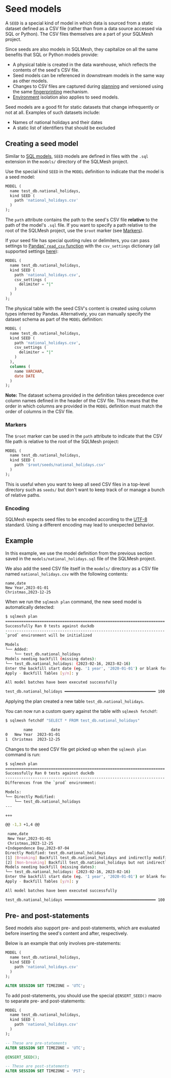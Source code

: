 # Seed models

A `SEED` is a special kind of model in which data is sourced from a static dataset defined as a CSV file (rather than from a data source accessed via SQL or Python). The CSV files themselves are a part of your SQLMesh project.

Since seeds are also models in SQLMesh, they capitalize on all the same benefits that SQL or Python models provide:

* A physical table is created in the data warehouse, which reflects the contents of the seed's CSV file.
* Seed models can be referenced in downstream models in the same way as other models.
* Changes to CSV files are captured during [planning](../plans.md#plan-application) and versioned using the same [fingerprinting](../architecture/snapshots.md#fingerprinting) mechanism.
* [Environment](../environments.md) isolation also applies to seed models.

Seed models are a good fit for static datasets that change infrequently or not at all. Examples of such datasets include:

* Names of national holidays and their dates
* A static list of identifiers that should be excluded

## Creating a seed model

Similar to [SQL models](./sql_models.md), `SEED` models are defined in files with the `.sql` extension in the `models/` directory of the SQLMesh project.

Use the special kind `SEED` in the `MODEL` definition to indicate that the model is a seed model:

```sql linenums="1" hl_lines="3-5"
MODEL (
  name test_db.national_holidays,
  kind SEED (
    path 'national_holidays.csv'
  )
);
```
The `path` attribute contains the path to the seed's CSV file **relative** to the path of the model's `.sql` file. If you want to specify a path relative to the root of the SQLMesh project, use the `$root` marker (see [Markers](#markers)).

If your seed file has special quoting rules or delimiters, you can pass settings to [Pandas' `read_csv` function](https://pandas.pydata.org/docs/reference/api/pandas.read_csv.html) with the `csv_settings` dictionary (all supported settings [here](../../reference/model_configuration.md#csv_settings)):

```sql linenums="1" hl_lines="5-7"
MODEL (
  name test_db.national_holidays,
  kind SEED (
    path 'national_holidays.csv',
    csv_settings (
      delimiter = "|"
    )
  )
);
```

The physical table with the seed CSV's content is created using column types inferred by Pandas. Alternatively, you can manually specify the dataset schema as part of the `MODEL` definition:
```sql linenums="1" hl_lines="9-12"
MODEL (
  name test_db.national_holidays,
  kind SEED (
    path 'national_holidays.csv',
    csv_settings (
      delimiter = "|"
    )
  ),
  columns (
    name VARCHAR,
    date DATE
  )
);
```
**Note:** The dataset schema provided in the definition takes precedence over column names defined in the header of the CSV file. This means that the order in which columns are provided in the `MODEL` definition must match the order of columns in the CSV file.

### Markers

The `$root` marker can be used in the `path` attribute to indicate that the CSV file path is relative to the root of the SQLMesh project:

```sql linenums="1" hl_lines="3-5"
MODEL (
  name test_db.national_holidays,
  kind SEED (
    path '$root/seeds/national_holidays.csv'
  )
);
```

This is useful when you want to keep all seed CSV files in a top-level directory such as `seeds/` but don't want to keep track of or manage a bunch of relative paths.

### Encoding

SQLMesh expects seed files to be encoded according to the [UTF-8](https://en.wikipedia.org/wiki/UTF-8) standard. Using a different encoding may lead to unexpected behavior.

## Example

In this example, we use the model definition from the previous section saved in the `models/national_holidays.sql` file of the SQLMesh project.

We also add the seed CSV file itself in the `models/` directory as a CSV file named `national_holidays.csv` with the following contents:

```csv linenums="1"
name,date
New Year,2023-01-01
Christmas,2023-12-25
```

When we run the `sqlmesh plan` command, the new seed model is automatically detected:
```bash hl_lines="8-9"
$ sqlmesh plan
======================================================================
Successfully Ran 0 tests against duckdb
----------------------------------------------------------------------
`prod` environment will be initialized

Models
└── Added:
    └── test_db.national_holidays
Models needing backfill (missing dates):
└── test_db.national_holidays: (2023-02-16, 2023-02-16)
Enter the backfill start date (eg. '1 year', '2020-01-01') or blank for the beginning of history:
Apply - Backfill Tables [y/n]: y

All model batches have been executed successfully

test_db.national_holidays ━━━━━━━━━━━━━━━━━━━━━━━━━━━━━━━━━━━━━━━━ 100.0% • 1/1 • 0:00:00
```

Applying the plan created a new table `test_db.national_holidays`.

You can now run a custom query against the table with `sqlmesh fetchdf`:
```bash
$ sqlmesh fetchdf "SELECT * FROM test_db.national_holidays"

        name        date
0   New Year  2023-01-01
1  Christmas  2023-12-25
```

Changes to the seed CSV file get picked up when the `sqlmesh plan` command is run:
```bash
$ sqlmesh plan
======================================================================
Successfully Ran 0 tests against duckdb
----------------------------------------------------------------------
Differences from the `prod` environment:

Models:
└── Directly Modified:
    └── test_db.national_holidays
---

+++

@@ -1,3 +1,4 @@

 name,date
 New Year,2023-01-01
 Christmas,2023-12-25
+Independence Day,2023-07-04
Directly Modified: test_db.national_holidays
[1] [Breaking] Backfill test_db.national_holidays and indirectly modified children
[2] [Non-breaking] Backfill test_db.national_holidays but not indirectly modified children: 1
Models needing backfill (missing dates):
└── test_db.national_holidays: (2023-02-16, 2023-02-16)
Enter the backfill start date (eg. '1 year', '2020-01-01') or blank for the beginning of history:
Apply - Backfill Tables [y/n]: y

All model batches have been executed successfully

test_db.national_holidays ━━━━━━━━━━━━━━━━━━━━━━━━━━━━━━━━━━━━━━━━ 100.0% • 1/1 • 0:00:00
```

## Pre- and post-statements

Seed models also support pre- and post-statements, which are evaluated before inserting the seed's content and after, respectively.

Below is an example that only involves pre-statements:

```sql linenums="1" hl_lines="8"
MODEL (
  name test_db.national_holidays,
  kind SEED (
    path 'national_holidays.csv'
  )
);

ALTER SESSION SET TIMEZONE = 'UTC';
```

To add post-statements, you should use the special `@INSERT_SEED()` macro to separate pre- and post-statements:

```sql linenums="1" hl_lines="11"
MODEL (
  name test_db.national_holidays,
  kind SEED (
    path 'national_holidays.csv'
  )
);

-- These are pre-statements
ALTER SESSION SET TIMEZONE = 'UTC';

@INSERT_SEED();

-- These are post-statements
ALTER SESSION SET TIMEZONE = 'PST';
```

